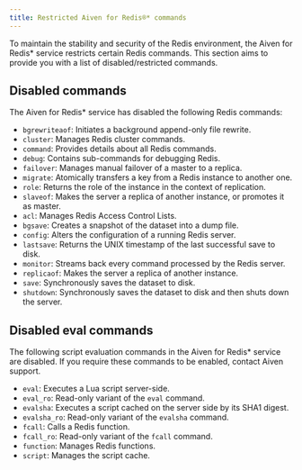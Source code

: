 ```yaml
---
title: Restricted Aiven for Redis®* commands
---
```


To maintain the stability and security of the Redis environment, the
Aiven for Redis\* service restricts certain Redis commands. This section
aims to provide you with a list of disabled/restricted commands.

## Disabled commands

The Aiven for Redis\* service has disabled the following Redis commands:

-   `bgrewriteaof`: Initiates a background append-only file rewrite.
-   `cluster`: Manages Redis cluster commands.
-   `command`: Provides details about all Redis commands.
-   `debug`: Contains sub-commands for debugging Redis.
-   `failover`: Manages manual failover of a master to a replica.
-   `migrate`: Atomically transfers a key from a Redis instance to
    another one.
-   `role`: Returns the role of the instance in the context of
    replication.
-   `slaveof`: Makes the server a replica of another instance, or
    promotes it as master.
-   `acl`: Manages Redis Access Control Lists.
-   `bgsave`: Creates a snapshot of the dataset into a dump file.
-   `config`: Alters the configuration of a running Redis server.
-   `lastsave`: Returns the UNIX timestamp of the last successful save
    to disk.
-   `monitor`: Streams back every command processed by the Redis server.
-   `replicaof`: Makes the server a replica of another instance.
-   `save`: Synchronously saves the dataset to disk.
-   `shutdown`: Synchronously saves the dataset to disk and then shuts
    down the server.

## Disabled eval commands

The following script evaluation commands in the Aiven for Redis\*
service are disabled. If you require these commands to be enabled,
contact Aiven support.

-   `eval`: Executes a Lua script server-side.
-   `eval_ro`: Read-only variant of the `eval` command.
-   `evalsha`: Executes a script cached on the server side by its SHA1
    digest.
-   `evalsha_ro`: Read-only variant of the `evalsha` command.
-   `fcall`: Calls a Redis function.
-   `fcall_ro`: Read-only variant of the `fcall` command.
-   `function`: Manages Redis functions.
-   `script`: Manages the script cache.
